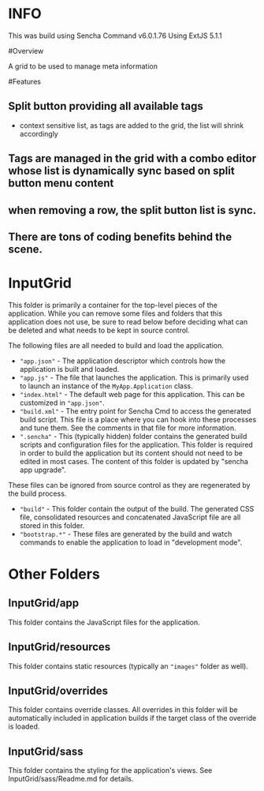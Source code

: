 # INFO

This was build using Sencha Command v6.0.1.76
Using ExtJS 5.1.1

#Overview

A grid to be used to manage meta information

#Features

## Split button providing all available tags
   - context sensitive list, as tags are added to the grid, the list will shrink accordingly

## Tags are managed in the grid with a combo editor whose list is dynamically sync based on split button menu content

## when removing a row, the split button list is sync.

## There are tons of coding benefits behind the scene.


# InputGrid

This folder is primarily a container for the top-level pieces of the application.
While you can remove some files and folders that this application does not use,
be sure to read below before deciding what can be deleted and what needs to be
kept in source control.

The following files are all needed to build and load the application.

 - `"app.json"` - The application descriptor which controls how the application is
   built and loaded.
 - `"app.js"` - The file that launches the application. This is primarily used to
   launch an instance of the `MyApp.Application` class.
 - `"index.html"` - The default web page for this application. This can be customized
   in `"app.json"`.
 - `"build.xml"` - The entry point for Sencha Cmd to access the generated build
   script. This file is a place where you can hook into these processes and tune
   them. See the comments in that file for more information.
 - `".sencha"` - This (typically hidden) folder contains the generated build scripts
   and configuration files for the application. This folder is required in order to
   build the application but its content should not need to be edited in most cases.
   The content of this folder is updated by "sencha app upgrade".

These files can be ignored from source control as they are regenerated by the build
process.

 - `"build"` - This folder contain the output of the build. The generated CSS file,
   consolidated resources and concatenated JavaScript file are all stored in this
   folder.
 - `"bootstrap.*"` - These files are generated by the build and watch commands to
   enable the application to load in "development mode".

# Other Folders

## InputGrid/app

This folder contains the JavaScript files for the application.

## InputGrid/resources

This folder contains static resources (typically an `"images"` folder as well).

## InputGrid/overrides

This folder contains override classes. All overrides in this folder will be 
automatically included in application builds if the target class of the override
is loaded.

## InputGrid/sass

This folder contains the styling for the application's views. See InputGrid/sass/Readme.md
for details.

